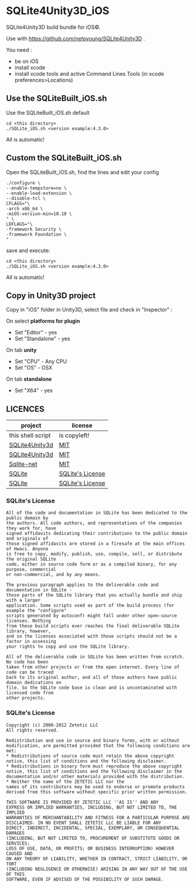 # SQLite4Unity3D_iOS

SQLite4Unity3D build bundle for iOS©. 

Use with https://github.com/netpyoung/SQLite4Unity3D .

You need :
- be on iOS
- install xcode
- install xcode tools and active Command Lines Tools (in xcode preferences>Locations)

## Use the SQLiteBuilt_iOS.sh

Use the SQLiteBuilt_iOS.sh default

```
cd <this directory>
./SQLite_iOS.sh <version example:4.3.0>
```
All is automatic!

## Custom the SQLiteBuilt_iOS.sh

Open the SQLiteBuilt_iOS.sh, find the lines and edit your config

```
./configure \
--enable-tempstore=no \
--enable-load-extension \
--disable-tcl \
CFLAGS="\
-arch x86_64 \
-miOS-version-min=10.10 \
" \
LDFLAGS="\
-framework Security \
-framework Foundation \
"
```

save and execute:

```
cd <this directory>
./SQLite_iOS.sh <version example:4.3.0>
```
All is automatic!

## Copy in Unity3D project

Copy in "iOS" folder in Unity3D, select file and check in "Inspector" :

On select **platforms for plugin**
- Set "Editor" - yes
- Set "Standalone" - yes

On tab **unity**
- Set "CPU" - Any CPU
- Set "OS" - OSX

On tab **standalone**
- Set "X64" - yes

## LICENCES

| project                                                        | license                                                                      |
|----------------------------------------------------------------|------------------------------------------------------------------------------|
| this shell script                                        | is copyleft!
| [SQLite4Unity3d](./)                                        | [MIT](https://github.com/robertohuertasm/SQLite4Unity3d/blob/master/LICENSE) |
| [SQLite4Unity3d](https://github.com/codecoding/SQLite4Unity3d) | [MIT](https://github.com/codecoding/SQLite4Unity3d/blob/master/LICENSE)      |
| [Sqlite-net](https://github.com/praeclarum/sqlite-net)         | [MIT](https://github.com/praeclarum/sqlite-net/blob/master/LICENSE.txt)      |
| [SQLite](sqlite370_banner.gif)                                 | [SQLite's License](https://sqlite.org/copyright.html)                        |
| [SQLite](https://www.zetetic.net/SQLite/)                | [SQLite's License](https://www.zetetic.net/SQLite/license/)            |

### SQLite's License

``` license
All of the code and documentation in SQLite has been dedicated to the public domain by 
the authors. All code authors, and representatives of the companies they work for, have
signed affidavits dedicating their contributions to the public domain and originals of 
those signed affidavits are stored in a firesafe at the main offices of Hwaci. Anyone 
is free to copy, modify, publish, use, compile, sell, or distribute the original SQLite
code, either in source code form or as a compiled binary, for any purpose, commercial 
or non-commercial, and by any means.

The previous paragraph applies to the deliverable code and documentation in SQLite - 
those parts of the SQLite library that you actually bundle and ship with a larger 
application. Some scripts used as part of the build process (for example the "configure"
scripts generated by autoconf) might fall under other open-source licenses. Nothing 
from these build scripts ever reaches the final deliverable SQLite library, however, 
and so the licenses associated with those scripts should not be a factor in assessing 
your rights to copy and use the SQLite library.

All of the deliverable code in SQLite has been written from scratch. No code has been 
taken from other projects or from the open internet. Every line of code can be traced 
back to its original author, and all of those authors have public domain dedications on 
file. So the SQLite code base is clean and is uncontaminated with licensed code from 
other projects.
```

### SQLite's License

``` license
Copyright (c) 2008-2012 Zetetic LLC
All rights reserved.

Redistribution and use in source and binary forms, with or without
modification, are permitted provided that the following conditions are met:
* Redistributions of source code must retain the above copyright
notice, this list of conditions and the following disclaimer.
* Redistributions in binary form must reproduce the above copyright
notice, this list of conditions and the following disclaimer in the
documentation and/or other materials provided with the distribution.
* Neither the name of the ZETETIC LLC nor the
names of its contributors may be used to endorse or promote products
derived from this software without specific prior written permission.

THIS SOFTWARE IS PROVIDED BY ZETETIC LLC ''AS IS'' AND ANY
EXPRESS OR IMPLIED WARRANTIES, INCLUDING, BUT NOT LIMITED TO, THE IMPLIED
WARRANTIES OF MERCHANTABILITY AND FITNESS FOR A PARTICULAR PURPOSE ARE
DISCLAIMED. IN NO EVENT SHALL ZETETIC LLC BE LIABLE FOR ANY
DIRECT, INDIRECT, INCIDENTAL, SPECIAL, EXEMPLARY, OR CONSEQUENTIAL DAMAGES
(INCLUDING, BUT NOT LIMITED TO, PROCUREMENT OF SUBSTITUTE GOODS OR SERVICES;
LOSS OF USE, DATA, OR PROFITS; OR BUSINESS INTERRUPTION) HOWEVER CAUSED AND
ON ANY THEORY OF LIABILITY, WHETHER IN CONTRACT, STRICT LIABILITY, OR TORT
(INCLUDING NEGLIGENCE OR OTHERWISE) ARISING IN ANY WAY OUT OF THE USE OF THIS
SOFTWARE, EVEN IF ADVISED OF THE POSSIBILITY OF SUCH DAMAGE.
```
